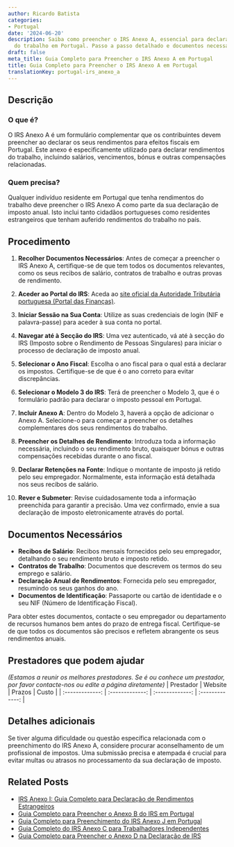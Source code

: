 ```yaml
---
author: Ricardo Batista
categories:
- Portugal
date: '2024-06-20'
description: Saiba como preencher o IRS Anexo A, essencial para declarar rendimentos
  do trabalho em Portugal. Passo a passo detalhado e documentos necessários.
draft: false
meta_title: Guia Completo para Preencher o IRS Anexo A em Portugal
title: Guia Completo para Preencher o IRS Anexo A em Portugal
translationKey: portugal-irs_anexo_a
---
```




## Descrição
### O que é?
O IRS Anexo A é um formulário complementar que os contribuintes devem preencher ao declarar os seus rendimentos para efeitos fiscais em Portugal. Este anexo é especificamente utilizado para declarar rendimentos do trabalho, incluindo salários, vencimentos, bónus e outras compensações relacionadas.

### Quem precisa?
Qualquer indivíduo residente em Portugal que tenha rendimentos do trabalho deve preencher o IRS Anexo A como parte da sua declaração de imposto anual. Isto inclui tanto cidadãos portugueses como residentes estrangeiros que tenham auferido rendimentos do trabalho no país.

## Procedimento
1. **Recolher Documentos Necessários**: Antes de começar a preencher o IRS Anexo A, certifique-se de que tem todos os documentos relevantes, como os seus recibos de salário, contratos de trabalho e outras provas de rendimento.
   
2. **Aceder ao Portal do IRS**: Aceda ao [site oficial da Autoridade Tributária portuguesa (Portal das Finanças)](https://www.portaldasfinancas.gov.pt/at/html/index.html).

3. **Iniciar Sessão na Sua Conta**: Utilize as suas credenciais de login (NIF e palavra-passe) para aceder à sua conta no portal.
   
4. **Navegar até à Secção do IRS**: Uma vez autenticado, vá até à secção do IRS (Imposto sobre o Rendimento de Pessoas Singulares) para iniciar o processo de declaração de imposto anual.
   
5. **Selecionar o Ano Fiscal**: Escolha o ano fiscal para o qual está a declarar os impostos. Certifique-se de que é o ano correto para evitar discrepâncias.

6. **Selecionar o Modelo 3 do IRS**: Terá de preencher o Modelo 3, que é o formulário padrão para declarar o imposto pessoal em Portugal.
   
7. **Incluir Anexo A**: Dentro do Modelo 3, haverá a opção de adicionar o Anexo A. Selecione-o para começar a preencher os detalhes complementares dos seus rendimentos do trabalho.
   
8. **Preencher os Detalhes de Rendimento**: Introduza toda a informação necessária, incluindo o seu rendimento bruto, quaisquer bónus e outras compensações recebidas durante o ano fiscal.
   
9. **Declarar Retenções na Fonte**: Indique o montante de imposto já retido pelo seu empregador. Normalmente, esta informação está detalhada nos seus recibos de salário.
   
10. **Rever e Submeter**: Revise cuidadosamente toda a informação preenchida para garantir a precisão. Uma vez confirmado, envie a sua declaração de imposto eletronicamente através do portal.

## Documentos Necessários
- **Recibos de Salário**: Recibos mensais fornecidos pelo seu empregador, detalhando o seu rendimento bruto e imposto retido.
- **Contratos de Trabalho**: Documentos que descrevem os termos do seu emprego e salário.
- **Declaração Anual de Rendimentos**: Fornecida pelo seu empregador, resumindo os seus ganhos do ano.
- **Documentos de Identificação**: Passaporte ou cartão de identidade e o seu NIF (Número de Identificação Fiscal).

Para obter estes documentos, contacte o seu empregador ou departamento de recursos humanos bem antes do prazo de entrega fiscal. Certifique-se de que todos os documentos são precisos e refletem abrangente os seus rendimentos anuais.

## Prestadores que podem ajudar
_(Estamos a reunir os melhores prestadores. Se é ou conhece um prestador, por favor contacte-nos ou edite a página diretamente)_
| Prestador        |     Website     |     Prazos    |       Custo      |
| :-------------: | :-------------: |  :-------------: | :-------------: |

## Detalhes adicionais
Se tiver alguma dificuldade ou questão específica relacionada com o preenchimento do IRS Anexo A, considere procurar aconselhamento de um profissional de impostos. Uma submissão precisa e atempada é crucial para evitar multas ou atrasos no processamento da sua declaração de imposto.
## Related Posts

- [IRS Anexo I: Guia Completo para Declaração de Rendimentos Estrangeiros](https://tramitit.com/pt/guides/portugal/irs_anexo_i/)
- [Guia Completo para Preencher o Anexo B do IRS em Portugal](https://tramitit.com/pt/guides/portugal/irs_anexo_b/)
- [Guia Completo para Preenchimento do IRS Anexo J em Portugal](https://tramitit.com/pt/guides/portugal/irs_anexo_j/)
- [Guia Completo do IRS Anexo C para Trabalhadores Independentes](https://tramitit.com/pt/guides/portugal/irs_anexo_c/)
- [Guia Completo para Preencher o Anexo D na Declaração de IRS](https://tramitit.com/pt/guides/portugal/irs_anexo_d/)
